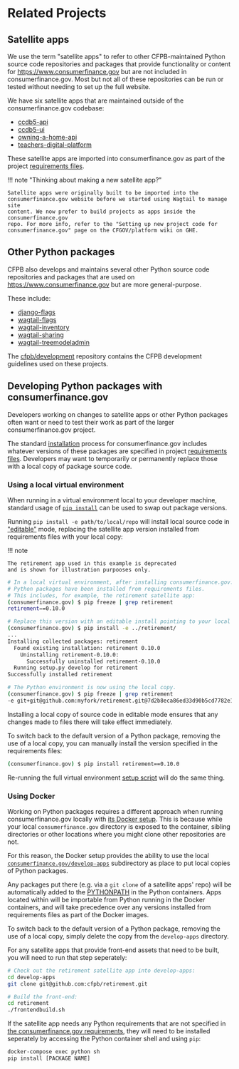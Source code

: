 # Related Projects

## Satellite apps

We use the term "satellite apps" to refer to other CFPB-maintained Python
source code repositories and packages that provide functionality or content
for https://www.consumerfinance.gov but are not included in consumerfinance.gov.
Most but not all of these repositories can be run or tested without needing to
set up the full website.

We have six satellite apps that are maintained outside of the consumerfinance.gov codebase:

- [ccdb5-api](https://github.com/cfpb/ccdb5-api)
- [ccdb5-ui](https://github.com/cfpb/ccdb5-ui)
- [owning-a-home-api](https://github.com/cfpb/owning-a-home-api)
- [teachers-digital-platform](https://github.com/cfpb/teachers-digital-platform)

These satellite apps are imported into consumerfinance.gov as part of the project
[requirements files](https://github.com/cfpb/consumerfinance.gov/blob/main/requirements/libraries.txt).

!!! note "Thinking about making a new satellite app?"

    Satellite apps were originally built to be imported into the
    consumerfinance.gov website before we started using Wagtail to manage site
    content. We now prefer to build projects as apps inside the consumerfinance.gov
    repo. For more info, refer to the "Setting up new project code for
    consumerfinance.gov" page on the CFGOV/platform wiki on GHE.

## Other Python packages

CFPB also develops and maintains several other Python source code repositories
and packages that are used on https://www.consumerfinance.gov but are more
general-purpose.

These include:

- [django-flags](https://github.com/cfpb/django-flags)
- [wagtail-flags](https://github.com/cfpb/wagtail-flags/)
- [wagtail-inventory](https://github.com/cfpb/wagtail-inventory/)
- [wagtail-sharing](https://github.com/cfpb/wagtail-sharing)
- [wagtail-treemodeladmin](https://github.com/cfpb/wagtail-treemodeladmin)

The [cfpb/development](https://github.com/cfpb/development/) repository
contains the CFPB development guidelines used on these projects.

## Developing Python packages with consumerfinance.gov

Developers working on changes to satellite apps or other Python packages often
want or need to test their work as part of the larger consumerfinance.gov project.

The standard [installation](installation.md) process for consumerfinance.gov
includes whatever versions of these packages are specified in project
[requirements files](https://github.com/cfpb/consumerfinance.gov/blob/main/requirements/libraries.txt).
Developers may want to temporarily or permanently replace those with a local
copy of package source code.

### Using a local virtual environment

When running in a virtual environment local to your developer machine,
standard usage of [`pip install`](https://docs.python.org/3/installing/index.html)
can be used to swap out package versions.

Running `pip install -e path/to/local/repo` will install local source code in
["editable"](https://pip.pypa.io/en/stable/reference/pip_install/#editable-installs)
mode, replacing the satellite app version installed from requirements files
with your local copy:

!!! note

    The retirement app used in this example is deprecated
    and is shown for illustration purpooses only.

```sh
# In a local virtual environment, after installing consumerfinance.gov.
# Python packages have been installed from requirements files.
# This includes, for example, the retirement satellite app:
(consumerfinance.gov) $ pip freeze | grep retirement
retirement==0.10.0

# Replace this version with an editable install pointing to your local copy.
(consumerfinance.gov) $ pip install -e ../retirement/
...
Installing collected packages: retirement
  Found existing installation: retirement 0.10.0
    Uninstalling retirement-0.10.0:
      Successfully uninstalled retirement-0.10.0
  Running setup.py develop for retirement
Successfully installed retirement

# The Python environment is now using the local copy.
(consumerfinance.gov) $ pip freeze | grep retirement
-e git+git@github.com:myfork/retirement.git@7d2b8eca86ed33d90b5cd7782e1f90b7ac89f6f9#egg=retirement
```

Installing a local copy of source code in editable mode ensures that any
changes made to files there will take effect immediately.

To switch back to the default version of a Python package, removing the use
of a local copy, you can manually install the version specified in the
requirements files:

```sh
(consumerfinance.gov) $ pip install retirement==0.10.0
```

Re-running the full virtual environment
[setup script](installation.md#run-the-setup-script)
will do the same thing.

### Using Docker

Working on Python packages requires a different approach when running
consumerfinance.gov locally with [its Docker setup](running-docker.md).
This is because while your local `consumerfinance.gov` directory is exposed to the
container, sibling directories or other locations where you might clone
other repositories are not.

For this reason, the Docker setup provides the ability to use the local
[`consumerfinance.gov/develop-apps`](https://github.com/cfpb/consumerfinance.gov/tree/main/develop-apps)
subdirectory as place to put local copies of Python packages.

Any packages put there (e.g. via a `git clone` of a satellite apps' repo)
will be automatically added to the
[PYTHONPATH](https://docs.python.org/3/using/cmdline.html#envvar-PYTHONPATH)
in the Python containers.
Apps located within will be importable from Python running in the Docker
containers, and will take precedence over any versions installed from
requirements files as part of the Docker images.

To switch back to the default version of a Python package, removing the use
of a local copy, simply delete the copy from the `develop-apps` directory.

For any satellite apps that provide front-end assets that need to be built,
you will need to run that step seperately:

```bash
# Check out the retirement satellite app into develop-apps:
cd develop-apps
git clone git@github.com:cfpb/retirement.git

# Build the front-end:
cd retirement
./frontendbuild.sh
```

If the satellite app needs any Python requirements that are not specified in
[the consumerfinance.gov requirements](https://github.com/cfpb/consumerfinance.gov/tree/main/requirements/),
they will need to be installed seperately by accessing the Python container shell
and using `pip`:

```bash
docker-compose exec python sh
pip install [PACKAGE NAME]
```
